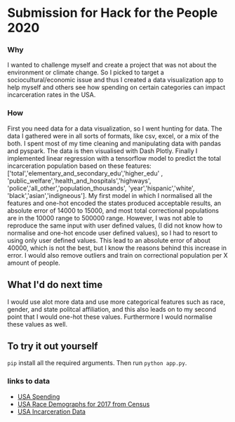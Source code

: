# Submission for Hack for the People 2020 

### Why
I wanted to challenge myself and create a project that was not about the environment or climate change. So I picked to target a sociocultural/economic issue and thus I created a data visualization app to help myself and others see how spending on certain categories can impact incarceration rates in the USA.

### How
First you need data for a data visualization, so I went hunting for data. The data I gathered were in all sorts of formats, like csv, excel, or a mix of the both. I spent most of my time cleaning and manipulating data with pandas and pyspark. The data is then visualised with Dash Plotly. Finally I implemented linear regression with a tensorflow model to predict the total incarceration population based on these features: ['total','elementary_and_secondary_edu','higher_edu' ,
            'public_welfare','health_and_hospitals','highways',
            'police','all_other','population_thousands',
            'year','hispanic','white',
            'black','asian','indigneous']. 
 My first model in which I normalised all the features and one-hot encoded the states produced acceptable results, an absolute error of 14000 to 15000, and most total correctional populations are in the 10000 range to 500000 range. However, I was not able to reproduce the same input with user defined values, (I did not know how to normalise and one-hot encode user defined values), so I had to resort to using only user defined values. This lead to an absolute error of about 40000, which is not the best, but I know the reasons behind this increase in error. I would also remove outliers and train on correctional population per X amount of people. 

## What I'd do next time
I would use alot more data and use more categorical features such as race, gender, and state politcal affiliation, and this also leads on to my second point that I would one-hot these values. Furthermore I would normalise these values as well. 

## To try it out yourself
`pip` install all the required arguments. Then run `python app.py`.

### links to data
- [USA Spending](https://state-local-finance-data.taxpolicycenter.org/pages.cfm)
- [USA Race Demographs for 2017 from Census](https://www.governing.com/gov-data/census/state-minority-population-data-estimates.html)
- [USA Incarceration Data](https://www.bjs.gov/)
